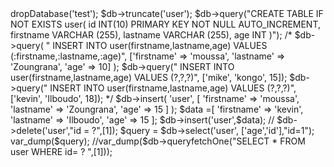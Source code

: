 <?php

require dirname(__DIR__) . '/vendor/autoload.php';

use moussazoungrana\Database\DB;




$db = DB::getInstance();
//$db->dropDatabase('test');
$db->truncate('user');
$db->query("CREATE TABLE IF NOT EXISTS user(
    id INT(10) PRIMARY KEY NOT NULL AUTO_INCREMENT,
    firstname VARCHAR (255),
    lastname VARCHAR (255),
    age INT
    )");
/*
$db->query(
    " INSERT INTO user(firstname,lastname,age) VALUES (:firstname,:lastname,:age)",
    ['firstname' => 'moussa', 'lastname' => 'Zoungrana', 'age' => 10]
);
$db->query(" INSERT INTO user(firstname,lastname,age) VALUES (?,?,?)", ['mike', 'kongo', 15]);
$db->query(" INSERT INTO user(firstname,lastname,age) VALUES (?,?,?)", ['kevin', 'Ilboudo', 18]);
*/

 $db->insert(
    'user',
    [
        'firstname' => 'moussa',
        'lastname' => 'Zoungrana',
        'age' => 15
    ]
);

$data =[
    'firstname' => 'kevin',
    'lastname' => 'Ilboudo',
    'age' => 15
];

$db->insert('user',$data); 

// $db->delete('user',"id = ?",[1]);

$query = $db->select('user', ['age','id'],"id=1");

var_dump($query);

//var_dump($db->queryfetchOne("SELECT * FROM user WHERE id= ? ",[1]));

